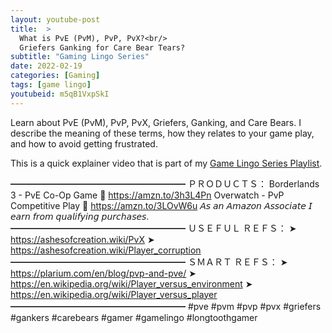 ```yaml
---
layout: youtube-post
title:  >
  What is PvE (PvM), PvP, PvX?<br/>
  Griefers Ganking for Care Bear Tears?
subtitle: "Gaming Lingo Series"
date: 2022-02-19
categories: [Gaming]
tags: [game lingo]
youtubeid: m5qB1VxpSkI
---
```


<p class="premono" markdown="1">
Learn about PvE (PvM), PvP, PvX, Griefers, Ganking, and Care Bears. I describe the meaning of these terms, how they relates to your game play, and how to avoid getting frustrated.

This is a quick explainer video that is part of my [Game Lingo Series Playlist](https://youtube.com/playlist?list=PLYTW1X-dTQ4RXDsasjPU2HEM5BZ2s5cu4).

━━━━━━━━━━━━━━━━━━━━
ＰＲＯＤＵＣＴＳ：
  Borderlands 3 - PvE Co-Op Game
  🛒 <https://amzn.to/3h3L4Pn>
  Overwatch - PvP Competitive Play
  🛒 <https://amzn.to/3LOvW6u>
  𝘈𝘴 𝘢𝘯 𝘈𝘮𝘢𝘻𝘰𝘯 𝘈𝘴𝘴𝘰𝘤𝘪𝘢𝘵𝘦 𝘐 𝘦𝘢𝘳𝘯 𝘧𝘳𝘰𝘮 𝘲𝘶𝘢𝘭𝘪𝘧𝘺𝘪𝘯𝘨 𝘱𝘶𝘳𝘤𝘩𝘢𝘴𝘦𝘴.
━━━━━━━━━━━━━━━━━━━━
ＵＳＥＦＵＬ ＲＥＦＳ：
  ➤ <https://ashesofcreation.wiki/PvX>
  ➤ <https://ashesofcreation.wiki/Player_corruption>
━━━━━━━━━━━━━━━━━━━━
ＳＭＡＲＴ ＲＥＦＳ：
  ➤ <https://plarium.com/en/blog/pvp-and-pve/>
  ➤ <https://en.wikipedia.org/wiki/Player_versus_environment>
  ➤ <https://en.wikipedia.org/wiki/Player_versus_player>
━━━━━━━━━━━━━━━━━━━━
#pve #pvm #pvp #pvx #griefers #gankers #carebears #gamer #gamelingo #longtoothgamer
</p>
